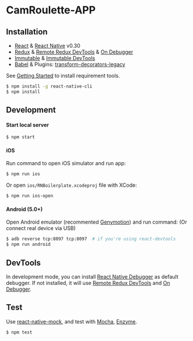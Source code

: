 # CamRoulette-APP

## Installation

* [React](https://github.com/facebook/react) & [React Native](https://github.com/facebook/react-native) v0.30
* [Redux](https://github.com/reactjs/redux) & [Remote Redux DevTools](https://github.com/zalmoxisus/remote-redux-devtools) & [On Debugger](https://github.com/jhen0409/remote-redux-devtools-on-debugger)
* [Immutable](https://github.com/facebook/immutable-js) & [Immutable DevTools](https://github.com/andrewdavey/immutable-devtools)
* [Babel](https://github.com/babel/babel) & Plugins: [transform-decorators-legacy](https://github.com/loganfsmyth/babel-plugin-transform-decorators-legacy)

See [Getting Started](https://facebook.github.io/react-native/docs/getting-started.html) to install requirement tools.

```bash
$ npm install -g react-native-cli
$ npm install
```

## Development

#### Start local server

```bash
$ npm start
```

#### iOS

Run command to open iOS simulator and run app:

```bash
$ npm run ios
```

Or open `ios/RNBoilerplate.xcodeproj` file with XCode:

```bash
$ npm run ios-open
```

#### Android (5.0+)

Open Android emulator (recommented [Genymotion](https://www.genymotion.com)) and run command: (Or connect real device via USB)

```bash
$ adb reverse tcp:8097 tcp:8097  # if you're using react-devtools
$ npm run android
```

## DevTools

In development mode, you can install [React Native Debugger](https://github.com/jhen0409/react-native-debugger) as default debugger. If not installed, it will use [Remote Redux DevTools](https://github.com/zalmoxisus/remote-redux-devtools) and [On Debugger](https://github.com/jhen0409/remote-redux-devtools-on-debugger).

## Test

Use [react-native-mock](https://github.com/lelandrichardson/react-native-mock), and test with [Mocha](https://github.com/mochajs/mocha), [Enzyme](https://github.com/airbnb/enzyme).

```bash
$ npm test
```